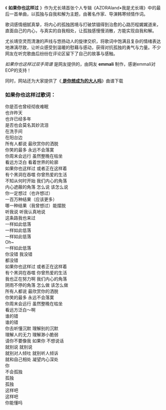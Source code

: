 

《 **如果你也这样过**
》作为尤长靖首张个人专辑《AZORAland•我是尤长靖》中的最后一首单曲，以孤独与自我和解为主题，由著名作家、导演韩寒倾情作词。

歌词感情细腻真挚，将内心的孤独困境与打破禁锢得到治愈的心路历程娓娓道来，直面自己的内心，与真实的自我相处，让孤独感慢慢消散，方能实现自我和解。

尤长靖空灵而清澈的声线与悠扬动人的旋律交织，将歌词中饱满且复杂的情绪表达地淋漓尽致，让听众感受到温暖的慰藉与感动，获得对抗孤独的勇气与力量。不少网友在听完歌曲后纷纷在评论区留下了自己的故事与感触。

_如果你也这样过双手简谱_ 是网友提供的，由网友 **emmali** 制作，感谢emmali对EOP的支持！

同时，网站还为大家提供了《[ **是你想成为的大人吗**](Music-12328-是你想成为的大人吗-尤长靖.html "是你想成为的大人吗")》曲谱下载

### 如果你也这样过歌词：

你是否也曾经彻夜难眠  
也许昨天  
也许已经多年  
是否也会莫名其妙流泪  
在洗手间  
在阳台边  
所有人都说 最欣赏你的洒脱  
你笑的最多 永远不会落寞  
你周末会远行 虽然整晚在枯坐  
看远方泛白 看着世界的轮廓  
如果你也这样过 或者正在这样着  
有个黑洞在吞噬 你曾热爱的生活  
不知从何时开始 我们内心的角落  
内心遮蔽的角落 怎么说 该怎么说  
你一定想过（也许想过）  
一百万种结果（应该更多）  
哪一种结果（我曾想过）能摆脱  
听我说 听我认真地说  
这条路我也来过  
一样如此低落  
一样如此低落  
一样如此低落  
Oh~  
一样如此低落  
你没错 我没错  
都没错  
如果你也这样过 或者正在这样着  
有个黑洞在吞噬 你曾热爱的生活  
我也正在努力啊 我们内心的角落  
阴雨不停的角落 怎么做 该怎么做  
所有人都说 最欣赏你的洒脱  
你笑的最多 永远不会落寞  
你周末会远行 虽然整晚在枯坐  
看远方泛白～啊  
谁的错  
谁的错  
你去听懂沉默 理解别的沉默  
理解人的无力 理解渺小脆弱  
请你不要像我 如果你 不想说话  
就别说 就别说  
就别对人倾吐 就别听人倾诉  
就和自己相处 凝望内心深处  
你  
不会孤独  
孤独  
孤独  
这样吧  
这样吧  
你能懂吗

